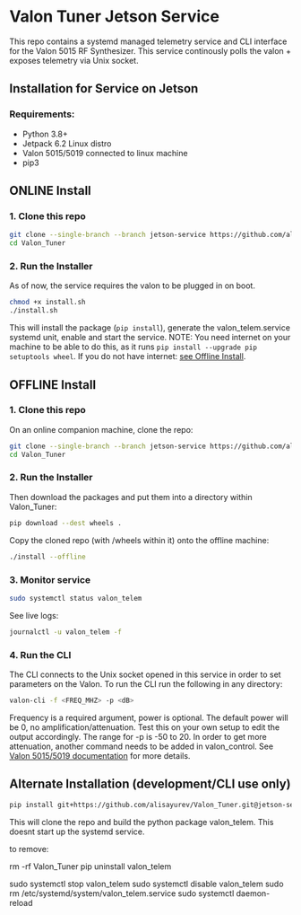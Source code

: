 # Valon Tuner Jetson Service
This repo contains a systemd managed telemetry service and CLI interface for the Valon 5015 RF Synthesizer.
This service continously polls the valon + exposes telemetry via Unix socket.

## Installation for Service on Jetson

### Requirements:
- Python 3.8+
- Jetpack 6.2 Linux distro
- Valon 5015/5019 connected to linux machine
- pip3

## ONLINE Install

### 1. Clone this repo
```bash
git clone --single-branch --branch jetson-service https://github.com/alisayurev/Valon_Tuner.git
cd Valon_Tuner
```

### 2. Run the Installer
As of now, the service requires the valon to be plugged in on boot. 
```bash
chmod +x install.sh
./install.sh
```
This will install the package (`pip install`), generate the
valon_telem.service systemd unit, enable and start the service. NOTE: You need internet on your 
machine to be able to do this, as it runs `pip install --upgrade pip setuptools wheel`.
If you do not have internet: [see Offline Install](#35-run-the-installer-offline).

## OFFLINE Install 

### 1. Clone this repo
On an online companion machine, clone the repo:
```bash
git clone --single-branch --branch jetson-service https://github.com/alisayurev/Valon_Tuner.git
cd Valon_Tuner
```

### 2. Run the Installer
Then download the packages and put them into a directory within Valon_Tuner:
```bash
pip download --dest wheels .
```
Copy the cloned repo (with /wheels within it) onto the offline machine:
```bash
./install --offline
```

### 3. Monitor service
```bash
sudo systemctl status valon_telem
```
See live logs:
```bash
journalctl -u valon_telem -f
```

### 4. Run the CLI
The CLI connects to the Unix socket opened in this service in order to set
parameters on the Valon. To run the CLI run the following in any directory:
```bash
valon-cli -f <FREQ_MHZ> -p <dB>
```
Frequency is a required argument, power is optional. The default power will be 0,
no amplification/attenuation. Test this on your own setup to edit the output accordingly. 
The range for -p is -50 to 20. In order to get more attenuation, another command needs to be added in valon_control. 
See [Valon 5015/5019 documentation](https://www.valonrf.com/5015-customer-downloads.html) for more details.

## Alternate Installation (development/CLI use only)
```bash
pip install git+https://github.com/alisayurev/Valon_Tuner.git@jetson-service
```
This will clone the repo and build the python package valon_telem. This doesnt start up the systemd service. 

to remove: 

rm -rf Valon_Tuner
pip uninstall valon_telem

sudo systemctl stop valon_telem
sudo systemctl disable valon_telem
sudo rm /etc/systemd/system/valon_telem.service
sudo systemctl daemon-reload

